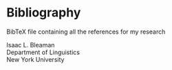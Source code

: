 # Bibliography

BibTeX file containing all the references for my research

Isaac L. Bleaman  
Department of Linguistics  
New York University
